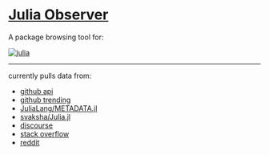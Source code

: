 # [Julia Observer](https://juliaobserver.com) 

A package browsing tool for:

[![julia](https://cloud.githubusercontent.com/assets/3156114/21341070/8bdee4a4-c658-11e6-9e9d-5e3cbdca8e8b.png)](http://julialang.org/)

-----

currently pulls data from:
+ [github api](https://developer.github.com/v3/)
+ [github trending](https://github.com/trending/julia)
+ [JuliaLang/METADATA.jl](https://github.com/JuliaLang/METADATA.jl)
+ [svaksha/Julia.jl](https://github.com/svaksha/Julia.jl)
+ [discourse](https://discourse.julialang.org/)
+ [stack overflow](https://stackoverflow.com/questions/tagged/julia-lang)
+ [reddit](https://www.reddit.com/r/julia)
